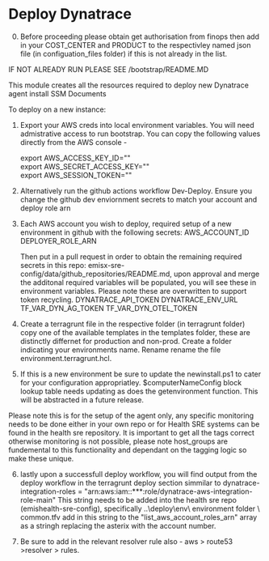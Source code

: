 # Deploy Dynatrace

0. Before proceeding please obtain get authorisation from finops then add in your COST_CENTER and PRODUCT to the respectivley named json file (in configuation_files folder) if this is not already in the list.


IF NOT ALREADY RUN PLEASE SEE /bootstrap/README.MD

This module creates all the resources required to deploy new Dynatrace agent install SSM Documents

To deploy on a new instance:

1. Export your AWS creds into local environment variables. You will need admistrative access to run bootstrap. You can copy the following values directly from the AWS console -

    export AWS_ACCESS_KEY_ID=""  
    export AWS_SECRET_ACCESS_KEY=""  
    export AWS_SESSION_TOKEN=""

2. Alternatively run the github actions workflow Dev-Deploy. Ensure you change the github dev enviornment secrets to match your account and deploy role arn



3. Each AWS account you wish to deploy, required setup of a new environment in github with the following secrets:
   AWS_ACCOUNT_ID
   DEPLOYER_ROLE_ARN

   Then put in a pull request in order to obtain the remaining required secrets in this repo: emisx-sre-config/data/github_repositories/README.md, upon approval and merge the additonal required variables will be populated, you will see these in environment variables.  Please note these are overwritten to support token recycling.
   DYNATRACE_API_TOKEN
   DYNATRACE_ENV_URL
   TF_VAR_DYN_AG_TOKEN
   TF_VAR_DYN_OTEL_TOKEN


4. Create a terragrunt file in the respective folder (in terragrunt folder) copy one of the available templates in the templates folder, these are distinctly differnet for production and non-prod.
   Create a folder indicating your environments name. Rename rename the file environment.terragrunt.hcl.

5. If this is a new environment be sure to update the newinstall.ps1 to cater for your configuration appropriatley.  $computerNameConfig block lookup table needs updating as does the getenvironment function.
This will be abstracted in a future release.

Please note this is for the setup of the agent only, any specific monitoring needs to be done either in your own repo or for Health SRE systems can be found in the health sre repository.
It is important to get all the tags correct otherwise monitoring is not possible, please note host_groups are fundemental to this functionality and dependant on the tagging logic so make these unique.



6. lastly upon a successfull deploy workflow, you will find output from the deploy workflow in the terragrunt deploy section simmilar to dynatrace-integration-roles = "arn:aws:iam::***:role/dynatrace-aws-integration-role-main"
This string needs to be added into the health sre repo (emishealth-sre-config), specifically ..\deploy\env\ environment folder \ common.tfv  add in this string to the "list_aws_account_roles_arn" array as a stringh replacing the 
asterix with the account number.


7. Be sure to add in the relevant resolver rule also - aws > route53 >resolver > rules.